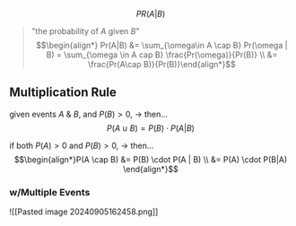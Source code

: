 $$PR(A|B)$$
>"the probability of $A$ given $B$"
$$\begin{align*} Pr(A|B) &= \sum_{\omega\in A \cap B} Pr(\omega | B) = \sum_{\omega \in A cap B} \frac{Pr(\omega)}{Pr(B)} \\ &= \frac{Pr(A\cap B)}{Pr(B)}\end{align*}$$

## Multiplication Rule
given events $A$ & $B$, and $P(B) > 0$, $\rightarrow$ then...
$$P(A\cup B) = P(B) \cdot P(A|B)$$

if both $P(A) > 0$ and $P(B) > 0$, $\rightarrow$ then...
$$\begin{align*}P(A \cap B) &= P(B) \cdot P(A | B) \\ &= P(A) \cdot P(B|A) \end{align*}$$
### w/Multiple Events
![[Pasted image 20240905162458.png]]

